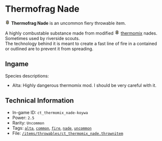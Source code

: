 # Thermofrag Nade

<img src="https://raw.githubusercontent.com/Ceterai/Enternia/main/items/throwables/ct_thermomix_nade.png" alt="Thermofrag Nade icon" loading="lazy" height=16px width="auto" /> **Thermofrag Nade** is an uncommon fiery throwable item.

A highly combustable substance made from modified <img src="https://raw.githubusercontent.com/Ceterai/Enternia/main/items/throwables/ct_thermomix_nade.png" alt="Thermomix icon" loading="lazy" height=16px width="auto" /> [thermomix](https://ceterai.github.io/MyEnternia/Wiki/Thermomix) nades. Sometimes used by riverside scouts.  
The technology behind it is meant to create a fast line of fire in a contained or outlined are to prevent it from spreading.

## Ingame

Species descriptions:

- Alta: Highly dangerous thermomix mod. I should be very careful with it.

## Technical Information

- In-game ID: `ct_thermomix_nade-koywa`
- Power: `2.5`
- Rarity: `Uncommon`
- Tags: [`alta`](https://ceterai.github.io/MyEnternia/Wiki/Tags/Alta), [`common`](https://ceterai.github.io/MyEnternia/Wiki/Tags/Common), [`fire`](https://ceterai.github.io/MyEnternia/Wiki/Tags/Fire), [`nade`](https://ceterai.github.io/MyEnternia/Wiki/Tags/Nade), [`uncommon`](https://ceterai.github.io/MyEnternia/Wiki/Tags/Uncommon)
- File: [`/items/throwables/ct_thermomix_nade.thrownitem`](https://github.com/Ceterai/Enternia/blob/main/items/throwables/ct_thermomix_nade.thrownitem)
